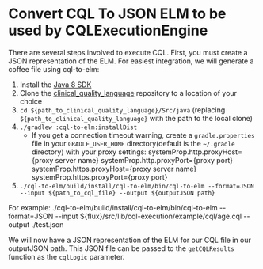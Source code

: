 # Convert CQL To JSON ELM to be used by CQLExecutionEngine

There are several steps involved to execute CQL.  First, you must create a JSON representation of the ELM.
For easiest integration, we will generate a coffee file using cql-to-elm:

1. Install the [Java 8 SDK](http://www.oracle.com/technetwork/java/javase/downloads/jdk8-downloads-2133151.html)
2. Clone the [clinical_quality_language](https://github.com/cqframework/clinical_quality_language) repository to a location of your choice
3. `cd ${path_to_clinical_quality_language}/Src/java` (replacing `${path_to_clinical_quality_language}` with the path to the local clone)
4. `./gradlew :cql-to-elm:installDist`
    * If you get a connection timeout warning, create a `gradle.properties` file in your `GRADLE_USER_HOME` directory(default is the `~/.gradle` directory) with your proxy settings:
        systemProp.http.proxyHost={proxy server name}
        systemProp.http.proxyPort={proxy port}
        systemProp.https.proxyHost={proxy server name}
        systemProp.https.proxyPort={proxy port}
5. `./cql-to-elm/build/install/cql-to-elm/bin/cql-to-elm --format=JSON --input ${path_to_cql_file} --output ${outputJSON path}`

For example:
./cql-to-elm/build/install/cql-to-elm/bin/cql-to-elm --format=JSON --input ${flux}/src/lib/cql-execution/example/cql/age.cql --output ./test.json


We will now have a JSON representation of the ELM for our CQL file in our outputJSON path.  This JSON file can be passed to the `getCQLResults` function as the `cqlLogic` parameter.

